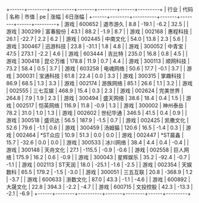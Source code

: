 +------+--------+----------+-------+--------+------+---------+
| 行业 |  代码  |   名称   | 市值  |   pe   | 涨幅 | 6日涨幅 |
+------+--------+----------+-------+--------+------+---------+
| 游戏 | 600652 | 退市游久 |  8.8  | -19.1  | -6.2 |  32.5   |
| 游戏 | 300299 | 富春股份 | 43.1  |  88.2  | -1.9 |   8.7   |
| 游戏 | 002168 | 惠程科技 | 26.1  | -22.7  | 2.2  |   6.2   |
| 游戏 | 002445 | 中南文化 | 54.0  |  13.8  | 2.3  |   5.6   |
| 游戏 | 300467 | 迅游科技 | 23.8  | -31.1  | 1.8  |   4.8   |
| 游戏 | 300052 |  中青宝  | 47.5  | 273.1  | -2.2 |   4.6   |
| 游戏 | 603444 |  吉比特  | 235.0 |  16.8  | 0.8  |   4.5   |
| 游戏 | 300418 | 昆仑万维 | 178.8 |  11.9  | 0.7  |   4.4   |
| 游戏 | 300113 | 顺网科技 | 73.2  |  58.4  | 0.5  |   3.7   |
| 游戏 | 603258 | 电魂网络 | 50.6  |  17.7  | -0.1 |   3.7   |
| 游戏 | 300031 | 宝通科技 | 61.8  |  22.4  | 0.0  |   3.3   |
| 游戏 | 300315 | 掌趣科技 | 86.9  |  68.5  | 1.3  |   3.3   |
| 游戏 | 002174 | 游族网络 | 85.1  |  26.6  | 1.1  |   3.2   |
| 游戏 | 002555 | 三七互娱 | 468.9 |  15.4  | 0.3  |   2.3   |
| 游戏 | 002624 | 完美世界 | 264.8 |  7.9   | 1.9  |   2.3   |
| 游戏 | 300494 | 盛天网络 | 38.6  |  18.4  | 0.4  |   1.5   |
| 游戏 | 002517 | 恺英网络 | 116.9 |  11.8  | -0.9 |   1.3   |
| 游戏 | 300002 | 神州泰岳 | 78.2  |  31.0  | 1.0  |   1.3   |
| 游戏 | 002602 | 世纪华通 | 346.5 |  41.5  | 0.4  |   0.9   |
| 游戏 | 300518 |  盛讯达  | 56.5  | 187.9  | -1.5 |   0.7   |
| 游戏 | 002425 | 凯撒文化 | 52.6  |  79.6  | -1.1 |   0.6   |
| 游戏 | 300459 |  汤姆猫  | 120.6 |  16.5  | -1.4 |   0.3   |
| 游戏 | 002464 | *ST众应  | 10.9  |  51.3  | 0.0  |   0.0   |
| 游戏 | 002447 | *ST晨鑫  | 15.7  | -32.6  | 0.0  |   0.0   |
| 游戏 | 300533 | 冰川网络 | 38.4  |  4.4   | 0.4  |  -0.4   |
| 游戏 | 300148 | 天舟文化 | 27.1  | -115.5 | -0.9 |  -0.6   |
| 游戏 | 002558 | 巨人网络 | 175.9 |  16.2  | 0.6  |  -0.9   |
| 游戏 | 300043 | 星辉娱乐 | 35.2  | -92.4  | -0.7 |  -1.1   |
| 游戏 | 002113 |  ST天润  | 18.0  | -25.1  | -1.6 |  -2.5   |
| 游戏 | 002354 | 天娱数科 | 65.5  | 179.2  | -1.5 |  -3.0   |
| 游戏 | 300051 | 三五互联 | 20.8  | -368.9 | 1.2  |  -3.7   |
| 游戏 | 600633 | 浙数文化 | 87.0  |  43.3  | -1.1 |  -4.6   |
| 游戏 | 600892 | 大晟文化 | 22.8  | 394.3  | -2.2 |  -4.7   |
| 游戏 | 600715 | 文投控股 | 42.3  | -13.3  | -2.1 |  -6.9   |
+------+--------+----------+-------+--------+------+---------+
